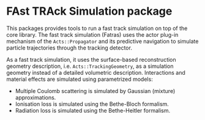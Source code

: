 <!--
SPDX-PackageName: "ACTS"
SPDX-FileCopyrightText: 2016 CERN
SPDX-License-Identifier: MPL-2.0
-->

# FAst TRAck Simulation package

This packages provides tools to run a fast track simulation on top of the core
library. The fast track simulation (Fatras) uses the actor plug-in mechanism of
the `Acts::Propagator` and its predictive navigation to simulate particle
trajectories through the tracking detector.

As a fast track simulation, it uses the surface-based reconstruction geometry
description, i.e. `Acts::TrackingGeometry`, as a simulation geometry instead of
a detailed volumetric description. Interactions and material effects are
simulated using parametrized models:

-   Multiple Coulomb scattering is simulated by Gaussian (mixture)
    approximations.
-   Ionisation loss is simulated using the Bethe-Bloch formalism.
-   Radiation loss is simulated using the Bethe-Heitler formalism.

